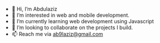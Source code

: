 - 👋 Hi, I’m Abdulaziz
- 👀 I’m interested in web and mobile development.
- 🌱 I’m currently learning web development using Javascript
- 💞️ I’m looking to collaborate on the projects I build.
- 📫 Reach me via ab9laziz@gmail.com 


